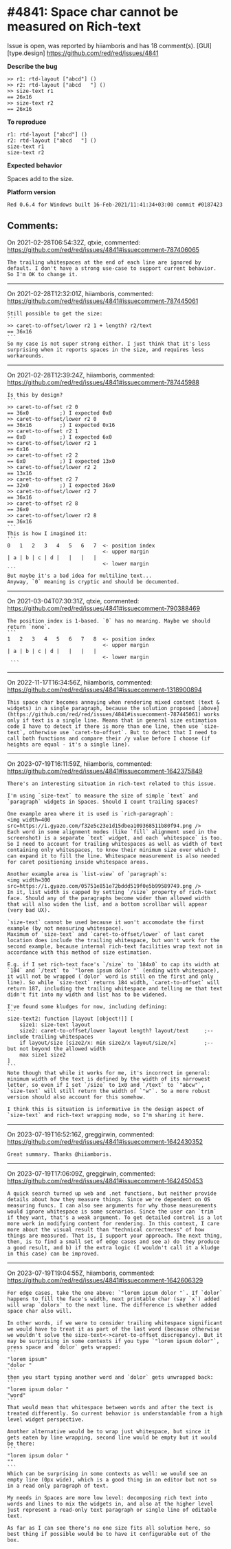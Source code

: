 
#4841: Space char cannot be measured on Rich-text
================================================================================
Issue is open, was reported by hiiamboris and has 18 comment(s).
[GUI] [type.design]
<https://github.com/red/red/issues/4841>

**Describe the bug**
```
>> r1: rtd-layout ["abcd"] ()
>> r2: rtd-layout ["abcd   "] ()
>> size-text r1
== 26x16
>> size-text r2
== 26x16
```

**To reproduce**
```
r1: rtd-layout ["abcd"] ()
r2: rtd-layout ["abcd   "] ()
size-text r1
size-text r2
```

**Expected behavior**

Spaces add to the size.

**Platform version**
```
Red 0.6.4 for Windows built 16-Feb-2021/11:41:34+03:00 commit #0187423
```



Comments:
--------------------------------------------------------------------------------

On 2021-02-28T06:54:32Z, qtxie, commented:
<https://github.com/red/red/issues/4841#issuecomment-787406065>

    The trailing whitespaces at the end of each line are ignored by default. I don't have a strong use-case to support current behavior. So I'm OK to change it.

--------------------------------------------------------------------------------

On 2021-02-28T12:32:01Z, hiiamboris, commented:
<https://github.com/red/red/issues/4841#issuecomment-787445061>

    Still possible to get the size:
    ```
    >> caret-to-offset/lower r2 1 + length? r2/text
    == 36x16
    ```
    So my case is not super strong either. I just think that it's less surprising when it reports spaces in the size, and requires less workarounds.

--------------------------------------------------------------------------------

On 2021-02-28T12:39:24Z, hiiamboris, commented:
<https://github.com/red/red/issues/4841#issuecomment-787445988>

    Is this by design?
    ```
    >> caret-to-offset r2 0
    == 36x0          ;) I expected 0x0
    >> caret-to-offset/lower r2 0
    == 36x16         ;) I expected 0x16
    >> caret-to-offset r2 1
    == 0x0           ;) I expected 6x0
    >> caret-to-offset/lower r2 1
    == 6x16
    >> caret-to-offset r2 2
    == 6x0           ;) I expected 13x0
    >> caret-to-offset/lower r2 2
    == 13x16
    >> caret-to-offset r2 7
    == 32x0          ;) I expected 36x0
    >> caret-to-offset/lower r2 7
    == 36x16
    >> caret-to-offset r2 8
    == 36x0
    >> caret-to-offset/lower r2 8
    == 36x16
    ```
    This is how I imagined it:
    ```
    0   1   2   3   4   5   6   7  <- position index
                                   <- upper margin
    | a | b | c | d |   |   |   |
                                   <- lower margin
    ```
    But maybe it's a bad idea for multiline text...
    Anyway, `0` meaning is cryptic and should be documented.

--------------------------------------------------------------------------------

On 2021-03-04T07:30:31Z, qtxie, commented:
<https://github.com/red/red/issues/4841#issuecomment-790388469>

    The position index is 1-based. `0` has no meaning. Maybe we should return `none`.
    ```
    1   2   3   4   5   6   7   8  <- position index
                                   <- upper margin
    | a | b | c | d |   |   |   |
                                   <- lower margin
     ```

--------------------------------------------------------------------------------

On 2022-11-17T16:34:56Z, hiiamboris, commented:
<https://github.com/red/red/issues/4841#issuecomment-1318900894>

    This space char becomes annoying when rendering mixed content (text & widgets) in a single paragraph, because the solution proposed [above](https://github.com/red/red/issues/4841#issuecomment-787445061) works only if text is a single line. Means that in general size estimation code I have to detect if there is more than one line, then use `size-text`, otherwise use `caret-to-offset`. But to detect that I need to call both functions and compare their /y value before I choose (if heights are equal - it's a single line).

--------------------------------------------------------------------------------

On 2023-07-19T16:11:59Z, hiiamboris, commented:
<https://github.com/red/red/issues/4841#issuecomment-1642375849>

    There's an interesting situation in rich-text related to this issue.
    
    I'm using `size-text` to measure the size of simple `text` and `paragraph` widgets in Spaces. Should I count trailing spaces?
    
    One example area where it is used is `rich-paragraph`:
    <img width=400 src=https://i.gyazo.com/f32e5c23e1d15dbea109368511b80f94.png />
    Each word in some alignment modes (like `fill` alignment used in the screenshot) is a separate `text` widget, and each `whitespace` is too. So I need to account for trailing whitespaces as well as width of text containing only whitespaces, to know their minimum size over which I can expand it to fill the line. Whitespace measurement is also needed for caret positioning inside whitespace areas.
    
    Another example area is `list-view` of `paragraph`s:
    <img width=300 src=https://i.gyazo.com/05751e851e72bddd519f0e5b99589749.png />
    In it, list width is capped by setting `/size` property of rich-text face. Should any of the paragraphs become wider than allowed width that will also widen the list, and a bottom scrollbar will appear (very bad UX).
    
    `size-text` cannot be used because it won't accomodate the first example (by not measuring whitespace).
    Maximum of `size-text` and `caret-to-offset/lower` of last caret location does include the trailing whitespace, but won't work for the second example, because internal rich-text facilities wrap text not in accordance with this method of size estimation.
    
    E.g. if I set rich-text face's `/size` to `184x0` to cap its width at `184` and `/text` to `"lorem ipsum dolor "` (ending with whitespace), it will not be wrapped (`dolor` word is still on the first and only line). So while `size-text` returns 184 width, `caret-to-offset` will return 187, including the trailing whitespace and telling me that text didn't fit into my width and list has to be widened.
    
    I've found some kludges for now, including defining:
    ```
    size-text2: function [layout [object!]] [
    	size1: size-text layout
    	size2: caret-to-offset/lower layout length? layout/text		;-- include trailing whitespaces
    	if layout/size [size2/x: min size2/x layout/size/x]			;-- but not beyond the allowed width
    	max size1 size2
    ]
    ```
    Note though that while it works for me, it's incorrect in general: minimum width of the text is defined by the width of its narrowest letter, so even if I set `/size` to 1x0 and `/text` to `"abcw"`, `size-text` will still return the width of `"w"`. So a more robust version should also account for this somehow.
    
    I think this is situation is informative in the design aspect of `size-text` and rich-text wrapping mode, so I'm sharing it here.

--------------------------------------------------------------------------------

On 2023-07-19T16:52:16Z, greggirwin, commented:
<https://github.com/red/red/issues/4841#issuecomment-1642430352>

    Great summary. Thanks @hiiamboris.

--------------------------------------------------------------------------------

On 2023-07-19T17:06:09Z, greggirwin, commented:
<https://github.com/red/red/issues/4841#issuecomment-1642450453>

    A quick search turned up web and .net functions, but neither provide details about how they measure things. Since we're dependent on OS measuring funcs. I can also see arguments for why those measurements would ignore whitespace is some scenarios. Since the user can `trim` if they want, that's a weak argument. To get detailed control is a lot more work in modifying content for rendering. In this context, I care more about the visual result than "technical correctness" of how things are measured. That is, I support your approach. The next thing, then, is to find a small set of edge cases and see a) do they produce a good result, and b) if the extra logic (I wouldn't call it a kludge in this case) can be improved.

--------------------------------------------------------------------------------

On 2023-07-19T19:04:55Z, hiiamboris, commented:
<https://github.com/red/red/issues/4841#issuecomment-1642606329>

    For edge cases, take the one above: `"lorem ipsum dolor "`. If `dolor` happens to fill the face's width, next printable char (say `x`) added will wrap `dolorx` to the next line. The difference is whether added space char also will.
    
    In other words, if we were to consider trailing whitespace significant we would have to treat it as part of the last word (because otherwise we wouldn't solve the size-text<->caret-to-offset discrepancy). But it may be surprising in some contexts if you type `"lorem ipsum dolor"`, press space and `dolor` gets wrapped:
    ```
    "lorem ipsum"
    "dolor "
    ```
    then you start typing another word and `dolor` gets unwrapped back:
    ```
    "lorem ipsum dolor "
    "word"
    ```
    That would mean that whitespace between words and after the text is treated differently. So current behavior is understandable from a high level widget perspective.
    
    Another alternative would be to wrap just whitespace, but since it gets eaten by line wrapping, second line would be empty but it would be there:
    ```
    "lorem ipsum dolor "
    ""
    ```
    Which can be surprising in some contexts as well: we would see an empty line (0px wide), which is a good thing in an editor but not so in a read only paragraph of text.
    
    My needs in Spaces are more low level: decomposing rich text into words and lines to mix the widgets in, and also at the higher level just represent a read-only text paragraph or single line of editable text.
    
    As far as I can see there's no one size fits all solution here, so best thing if possible would be to have it configurable out of the box.

